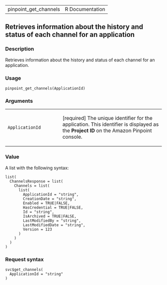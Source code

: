 <table style="width: 100%;">
<tbody>
<tr class="odd">
<td>pinpoint_get_channels</td>
<td style="text-align: right;">R Documentation</td>
</tr>
</tbody>
</table>

## Retrieves information about the history and status of each channel for an application

### Description

Retrieves information about the history and status of each channel for
an application.

### Usage

    pinpoint_get_channels(ApplicationId)

### Arguments

<table>
<colgroup>
<col style="width: 35%" />
<col style="width: 65%" />
</colgroup>
<tbody>
<tr class="odd">
<td><code
id="pinpoint_get_channels_:_ApplicationId">ApplicationId</code></td>
<td><p>[required] The unique identifier for the application. This
identifier is displayed as the <strong>Project ID</strong> on the Amazon
Pinpoint console.</p></td>
</tr>
</tbody>
</table>

### Value

A list with the following syntax:

    list(
      ChannelsResponse = list(
        Channels = list(
          list(
            ApplicationId = "string",
            CreationDate = "string",
            Enabled = TRUE|FALSE,
            HasCredential = TRUE|FALSE,
            Id = "string",
            IsArchived = TRUE|FALSE,
            LastModifiedBy = "string",
            LastModifiedDate = "string",
            Version = 123
          )
        )
      )
    )

### Request syntax

    svc$get_channels(
      ApplicationId = "string"
    )
